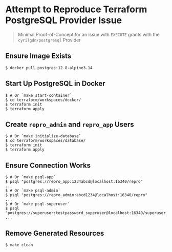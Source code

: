 # Attempt to Reproduce Terraform PostgreSQL Provider Issue

> Minimal Proof-of-Concept for an issue with `EXECUTE` grants with the
> `cyrilgdn/postgresql` Provider

## Ensure Image Exists

```
$ docker pull postgres:12.8-alpine3.14
```

## Start Up PostgreSQL in Docker

```
$ # Or `make start-container`
$ cd terraform/workspaces/docker/
$ terraform init
$ terraform apply
```

## Create `repro_admin` and `repro_app` Users

```
$ # Or `make initialize-database`
$ cd terraform/workspaces/database/
$ terraform init
$ terraform apply
```

## Ensure Connection Works

```
$ # Or `make psql-app`
$ psql "postgres://repro_app:1234abcd@localhost:16340/repro"
...
$ # Or `make psql-admin`
$ psql "postgres://repro_admin:abcd1234@localhost:16340/repro"
...
$ # Or `make psql-superuser`
$ psql "postgres://superuser:testpassword_superuser@localhost:16340/superuser_db"
...
```

## Remove Generated Resources

```
$ make clean
```
